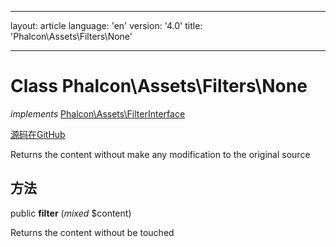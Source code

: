 * * *

layout: article language: 'en' version: '4.0' title: 'Phalcon\Assets\Filters\None'

* * *

# Class **Phalcon\Assets\Filters\None**

*implements* [Phalcon\Assets\FilterInterface](/4.0/en/api/Phalcon_Assets_FilterInterface)

<a href="https://github.com/phalcon/cphalcon/tree/v4.0.0/phalcon/assets/filters/none.zep" class="btn btn-default btn-sm">源码在GitHub</a>

Returns the content without make any modification to the original source

## 方法

public **filter** (*mixed* $content)

Returns the content without be touched